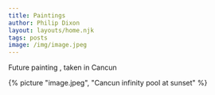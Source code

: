 ```yaml
---
title: Paintings
author: Philip Dixon
layout: layouts/home.njk
tags: posts
image: /img/image.jpeg
---
```


Future painting , taken in Cancun

{% picture "image.jpeg", "Cancun infinity pool at sunset" %}